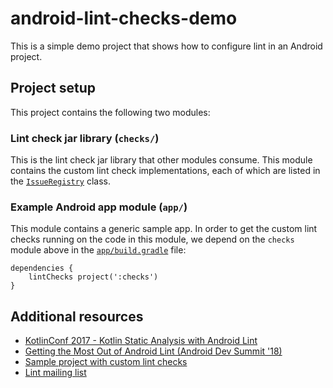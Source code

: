 # android-lint-checks-demo

This is a simple demo project that shows how to configure lint in an Android project.

## Project setup

This project contains the following two modules:

### Lint check jar library (`checks/`)

This is the lint check jar library that other modules consume. This module contains
the custom lint check implementations, each of which are listed in the 
[`IssueRegistry`](https://github.com/alexjlockwood/android-lint-checks-demo/blob/master/checks/src/main/java/com/lyft/android/lint/checks/IssueRegistry.kt) class.

### Example Android app module (`app/`)

This module contains a generic sample app. In order to get the custom lint checks
running on the code in this module, we depend on the `checks` module above in the
[`app/build.gradle`](https://github.com/alexjlockwood/android-lint-checks-demo/blob/master/app/build.gradle#L29) file:

```
dependencies {
    lintChecks project(':checks')
}
```

## Additional resources

* [KotlinConf 2017 - Kotlin Static Analysis with Android Lint](https://www.youtube.com/watch?v=p8yX5-lPS6o)
* [Getting the Most Out of Android Lint (Android Dev Summit '18)](https://www.youtube.com/watch?v=ffH-LD5uP4s)
* [Sample project with custom lint checks](https://github.com/googlesamples/android-custom-lint-rules)
* [Lint mailing list](https://groups.google.com/forum/#!forum/lint-dev)
